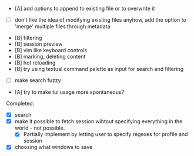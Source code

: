 - [A] add options to append to existing file or to overwrite it
 - [ ] don't like the idea of modifying existing files anyhow, add the option to 'merge' multiple files through metadata
- [B] filtering
- [B] session preview
- [B] vim like keyboard controls
- [B] marking, deleting content
- [B] hot reloading
- [B] try using textual command palette as input for search and filtering
- [ ] make search fuzzy
- [A] try to make tui usage more spontaneous?

Completed:
- [x] search
- [x] make it possible to fetch session wihtout specifying everything in the world - not possible.
  - [x] Partially implement by letting user to specify regexes for profile and session
- [x] choosing what windows to save
